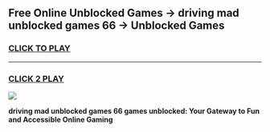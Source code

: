 
## Free Online Unblocked Games → driving mad unblocked games 66 → Unblocked Games
<h3>
<a href="https://premium.freeplayer.one?title=driving_mad_unblocked_games_66&ref=21F">CLICK TO PLAY</a></h3>
<hr>

<h3>
<a href="https://premium.freeplayer.one?title=driving_mad_unblocked_games_66&ref=21F">CLICK 2 PLAY</a>
  
</h3>

<a href="https://premium.freeplayer.one?title=driving_mad_unblocked_games_66&ref=21F/"><img src="https://clearcache.store/games.png"></a>


**driving mad unblocked games 66 games unblocked: Your Gateway to Fun and Accessible Online Gaming**
